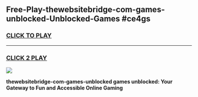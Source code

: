 
## Free-Play-thewebsitebridge-com-games-unblocked-Unblocked-Games #ce4gs
<h3>
<a href="https://news.freeplayer.one?title=thewebsitebridge-com-games-unblocked&ref=8M">CLICK TO PLAY</a></h3>
<hr>

<h3>
<a href="https://news.freeplayer.one?title=thewebsitebridge-com-games-unblocked&ref=8M">CLICK 2 PLAY</a>
  
</h3>

<a href="https://news.freeplayer.one?title=thewebsitebridge-com-games-unblocked&ref=8M"><img src="https://clearcache.store/games.png"></a>


**thewebsitebridge-com-games-unblocked games unblocked: Your Gateway to Fun and Accessible Online Gaming**
